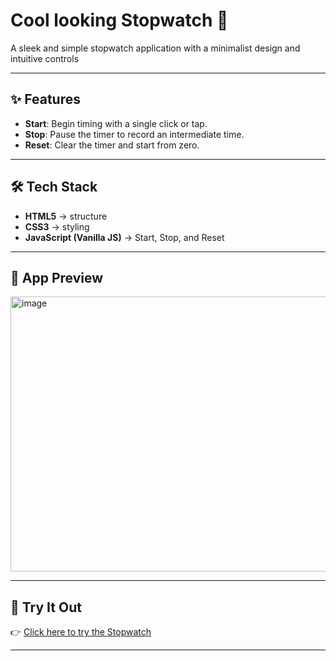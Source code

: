 # Cool looking Stopwatch 🧮

A sleek and simple stopwatch application with a minimalist design and intuitive controls

---

## ✨ Features

- **Start**: Begin timing with a single click or tap.
- **Stop**: Pause the timer to record an intermediate time.
- **Reset**: Clear the timer and start from zero. 

---

## 🛠️ Tech Stack

- **HTML5** → structure  
- **CSS3** → styling 
- **JavaScript (Vanilla JS)** → Start, Stop, and Reset 

---

## 📸 App Preview
<img width="622" height="440" alt="image" src="https://github.com/user-attachments/assets/4cce8a8c-a91d-446e-acc8-5f373bec8e90" />

---

## 🚀 Try It Out

👉 [Click here to try the Stopwatch]()  

---
